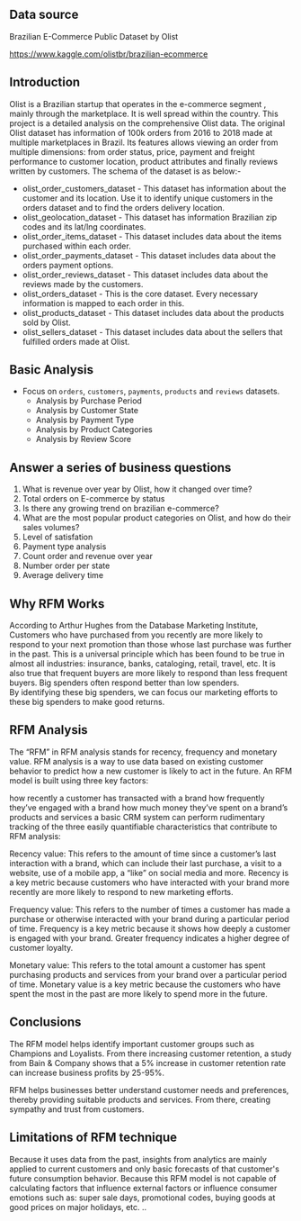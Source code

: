 ## Data source
Brazilian E-Commerce Public Dataset by Olist

https://www.kaggle.com/olistbr/brazilian-ecommerce

## Introduction
Olist is a Brazilian startup that operates in the e-commerce segment , mainly through the marketplace. It is well spread within the country. This project is a detailed analysis on the comprehensive Olist data. The original Olist dataset has information of 100k orders from 2016 to 2018 made at multiple marketplaces in Brazil. Its features allows viewing an order from multiple dimensions: from order status, price, payment and freight performance to customer location, product attributes and finally reviews written by customers. The schema of the dataset is as below:-


* olist_order_customers_dataset - This dataset has information about the customer and its location. Use it to identify unique customers in the orders dataset and to find the orders delivery location.
* olist_geolocation_dataset - This dataset has information Brazilian zip codes and its lat/lng coordinates.
* olist_order_items_dataset - This dataset includes data about the items purchased within each order.
* olist_order_payments_dataset - This dataset includes data about the orders payment options.
* olist_order_reviews_dataset - This dataset includes data about the reviews made by the customers.
* olist_orders_dataset - This is the core dataset. Every necessary information is mapped to each order in this.
* olist_products_dataset - This dataset includes data about the products sold by Olist.
* olist_sellers_dataset - This dataset includes data about the sellers that fulfilled orders made at Olist.



## Basic Analysis
 - Focus on  `orders`, `customers`, `payments`, `products` and `reviews` datasets.  
    * Analysis by Purchase Period
    * Analysis by Customer State
    * Analysis by Payment Type
    * Analysis by Product Categories
    * Analysis by Review Score
## Answer a series of business questions
1. What is revenue over year by Olist, how it changed over time?
2. Total orders on E-commerce by status
3. Is there any growing trend on brazilian e-commerce?
4. What are the most popular product categories on Olist, and how do their sales volumes?
5. Level of satisfation
6. Payment type analysis
7. Count order and revenue over year
8. Number order per state
9. Average delivery time
   

## Why RFM Works
According to Arthur Hughes from the Database Marketing Institute, Customers who have purchased from you recently are more likely to respond to your next promotion than those whose last purchase was further in the past. This is a universal principle which has been found to be true in almost all industries: insurance, banks, cataloging, retail, travel, etc. It is also true that frequent buyers are more likely to respond than less frequent buyers. Big spenders often respond better than low spenders. <br>
By identifying these big spenders, we can focus our marketing efforts to these big spenders to make good returns.
## RFM Analysis
The “RFM” in RFM analysis stands for recency, frequency and monetary value. RFM analysis is a way to use data based on existing customer behavior to predict how a new customer is likely to act in the future. An RFM model is built using three key factors:

how recently a customer has transacted with a brand how frequently they’ve engaged with a brand how much money they’ve spent on a brand’s products and services a basic CRM system can perform rudimentary tracking of the three easily quantifiable characteristics that contribute to RFM analysis:

Recency value: This refers to the amount of time since a customer’s last interaction with a brand, which can include their last purchase, a visit to a website, use of a mobile app, a “like” on social media and more. Recency is a key metric because customers who have interacted with your brand more recently are more likely to respond to new marketing efforts.

Frequency value: This refers to the number of times a customer has made a purchase or otherwise interacted with your brand during a particular period of time. Frequency is a key metric because it shows how deeply a customer is engaged with your brand. Greater frequency indicates a higher degree of customer loyalty.

Monetary value: This refers to the total amount a customer has spent purchasing products and services from your brand over a particular period of time. Monetary value is a key metric because the customers who have spent the most in the past are more likely to spend more in the future.

## Conclusions
The RFM model helps identify important customer groups such as Champions and Loyalists. From there increasing customer retention, a study from Bain & Company shows that a 5% increase in customer retention rate can increase business profits by 25-95%.

RFM helps businesses better understand customer needs and preferences, thereby providing suitable products and services. From there, creating sympathy and trust from customers.
## Limitations of RFM technique
Because it uses data from the past, insights from analytics are mainly applied to current customers and only basic forecasts of that customer's future consumption behavior. Because this RFM model is not capable of calculating factors that influence external factors or influence consumer emotions such as: super sale days, promotional codes, buying goods at good prices on major holidays, etc. ..



